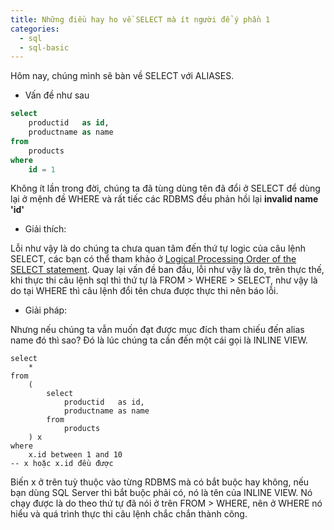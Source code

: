 ```yaml
---
title: Những điều hay ho về SELECT mà ít người để ý phần 1
categories:
  - sql
  - sql-basic
---
```


Hôm nay, chúng mình sẽ bàn về SELECT với ALIASES. 
* Vấn đề như sau
```sql
select 
	productid	as id,
	productname as name
from
	products
where
    id = 1
```
Không ít lần trong đời, chúng ta đã tùng dùng tên đã đổi ở SELECT để dùng lại ở mệnh đề WHERE và rất tiếc các RDBMS đều phản hồi lại **invalid name 'id'**

* Giải thích:

Lỗi như vậy là do chúng ta chưa quan tâm đến thứ tự logic của câu lệnh SELECT, các bạn có thể tham khảo ở [Logical Processing Order of the SELECT statement](https://learn.microsoft.com/en-us/sql/t-sql/queries/select-transact-sql?view=sql-server-ver16). Quay lại vấn đề ban đầu, lỗi như vậy là do, trên thực thế, khi thực thi câu lệnh sql thì thứ tự là FROM > WHERE > SELECT, như vậy là do tại WHERE thì câu lệnh đổi tên chưa được thực thi nên báo lỗi.

* Giải pháp:

Nhưng nếu chúng ta vẫn muốn đạt được mục đích tham chiếu đến alias name đó thì sao? Đó là lúc chúng ta cần đến một cái gọi là INLINE VIEW.
```
select
	*
from 
	(
		select
			productid	as id,
			productname as name
		from 
			products
	) x
where
	x.id between 1 and 10
-- x hoặc x.id đều được
```
Biến x ở trên tuỳ thuộc vào từng RDBMS mà có bắt buộc hay không, nếu bạn dùng SQL Server thì bắt buộc phải có, nó là tên của INLINE VIEW. Nó chạy được là do theo thứ tự đã nói ở trên FROM > WHERE, nên ở WHERE nó hiểu và quá trình thực thi câu lệnh chắc chắn thành công.
